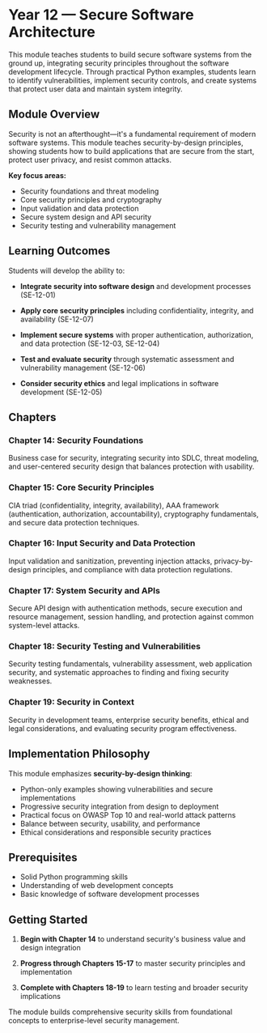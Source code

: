 # Year 12 — Secure Software Architecture

This module teaches students to build secure software systems from the ground up, integrating security principles throughout the software development lifecycle. Through practical Python examples, students learn to identify vulnerabilities, implement security controls, and create systems that protect user data and maintain system integrity.

## Module Overview

Security is not an afterthought—it's a fundamental requirement of modern software systems. This module teaches security-by-design principles, showing students how to build applications that are secure from the start, protect user privacy, and resist common attacks.

**Key focus areas:**

- Security foundations and threat modeling
- Core security principles and cryptography
- Input validation and data protection
- Secure system design and API security
- Security testing and vulnerability management

## Learning Outcomes

Students will develop the ability to:

- **Integrate security into software design** and development processes (SE-12-01)

- **Apply core security principles** including confidentiality, integrity, and availability (SE-12-07)

- **Implement secure systems** with proper authentication, authorization, and data protection (SE-12-03, SE-12-04)

- **Test and evaluate security** through systematic assessment and vulnerability management (SE-12-06)

- **Consider security ethics** and legal implications in software development (SE-12-05)

## Chapters

### Chapter 14: Security Foundations

Business case for security, integrating security into SDLC, threat modeling, and user-centered security design that balances protection with usability.

### Chapter 15: Core Security Principles

CIA triad (confidentiality, integrity, availability), AAA framework (authentication, authorization, accountability), cryptography fundamentals, and secure data protection techniques.

### Chapter 16: Input Security and Data Protection

Input validation and sanitization, preventing injection attacks, privacy-by-design principles, and compliance with data protection regulations.

### Chapter 17: System Security and APIs

Secure API design with authentication methods, secure execution and resource management, session handling, and protection against common system-level attacks.

### Chapter 18: Security Testing and Vulnerabilities

Security testing fundamentals, vulnerability assessment, web application security, and systematic approaches to finding and fixing security weaknesses.

### Chapter 19: Security in Context

Security in development teams, enterprise security benefits, ethical and legal considerations, and evaluating security program effectiveness.

## Implementation Philosophy

This module emphasizes **security-by-design thinking**:

- Python-only examples showing vulnerabilities and secure implementations
- Progressive security integration from design to deployment
- Practical focus on OWASP Top 10 and real-world attack patterns
- Balance between security, usability, and performance
- Ethical considerations and responsible security practices

## Prerequisites

- Solid Python programming skills
- Understanding of web development concepts
- Basic knowledge of software development processes

## Getting Started

1. **Begin with Chapter 14** to understand security's business value and design integration

2. **Progress through Chapters 15-17** to master security principles and implementation

3. **Complete with Chapters 18-19** to learn testing and broader security implications

The module builds comprehensive security skills from foundational concepts to enterprise-level security management.
